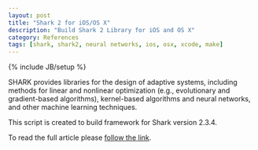 ```yaml
---
layout: post
title: "Shark 2 for iOS/OS X"
description: "Build Shark 2 Library for iOS and OS X"
category: References
tags: [shark, shark2, neural networks, ios, osx, xcode, make]
---
```

{% include JB/setup %}

SHARK provides libraries for the design of adaptive systems, including methods for linear and nonlinear optimization (e.g., evolutionary and gradient-based algorithms), kernel-based algorithms and neural networks, and other machine learning techniques.

This script is created to build framework for Shark version 2.3.4.

<!--more-->

To read the full article please [follow the link](https://mgrebenets.github.io/shark2-iosx/).
